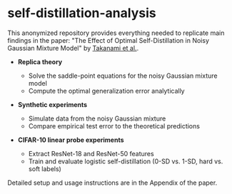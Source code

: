 # self-distillation-analysis

This anonymized repository provides everything needed to replicate main findings in the paper: "The Effect of Optimal Self-Distillation in Noisy Gaussian Mixture Model" by [Takanami et al.](https://arxiv.org/abs/2501.16226).

- **Replica theory**  
  - Solve the saddle-point equations for the noisy Gaussian mixture model  
  - Compute the optimal generalization error analytically  

- **Synthetic experiments**  
  - Simulate data from the noisy Gaussian mixture  
  - Compare empirical test error to the theoretical predictions  

- **CIFAR-10 linear probe experiments**  
  - Extract ResNet-18 and ResNet-50 features  
  - Train and evaluate logistic self-distillation (0-SD vs. 1-SD, hard vs. soft labels)  

Detailed setup and usage instructions are in the Appendix of the paper.  